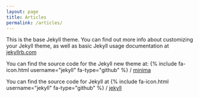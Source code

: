 ```yaml
---
layout: page
title: Articles
permalink: /articles/
---
```


This is the base Jekyll theme. You can find out more info about customizing your Jekyll theme, as well as basic Jekyll usage documentation at [jekyllrb.com](https://jekyllrb.com/)

You can find the source code for the Jekyll new theme at:
{% include fa-icon.html username="jekyll" fa-type="github" %} /
[minima](https://github.com/jekyll/minima)

You can find the source code for Jekyll at
{% include fa-icon.html username="jekyll" fa-type="github" %} /
[jekyll](https://github.com/jekyll/jekyll)

